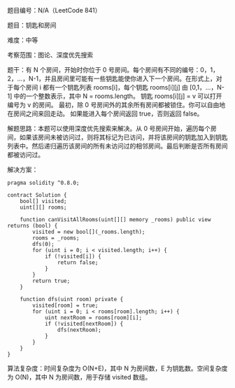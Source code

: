 题目编号：N/A（LeetCode 841）

题目：钥匙和房间

难度：中等

考察范围：图论、深度优先搜索

题干：有 N 个房间，开始时你位于 0 号房间。每个房间有不同的编号：0，1，2，...，N-1，并且房间里可能有一些钥匙能使你进入下一个房间。在形式上，对于每个房间 i 都有一个钥匙列表 rooms[i]，每个钥匙 rooms[i][j] 由 [0,1，...，N-1] 中的一个整数表示，其中 N = rooms.length。 钥匙 rooms[i][j] = v 可以打开编号为 v 的房间。 最初，除 0 号房间外的其余所有房间都被锁住。你可以自由地在房间之间来回走动。 如果能进入每个房间返回 true，否则返回 false。

解题思路：本题可以使用深度优先搜索来解决。从 0 号房间开始，遍历每个房间，如果该房间未被访问过，则将其标记为已访问，并将该房间的钥匙加入到钥匙列表中。然后递归遍历该房间的所有未访问过的相邻房间。最后判断是否所有房间都被访问过。

解决方案：

```solidity
pragma solidity ^0.8.0;

contract Solution {
    bool[] visited;
    uint[][] rooms;
    
    function canVisitAllRooms(uint[][] memory _rooms) public view returns (bool) {
        visited = new bool[](_rooms.length);
        rooms = _rooms;
        dfs(0);
        for (uint i = 0; i < visited.length; i++) {
            if (!visited[i]) {
                return false;
            }
        }
        return true;
    }
    
    function dfs(uint room) private {
        visited[room] = true;
        for (uint i = 0; i < rooms[room].length; i++) {
            uint nextRoom = rooms[room][i];
            if (!visited[nextRoom]) {
                dfs(nextRoom);
            }
        }
    }
}
```

算法复杂度：时间复杂度为 O(N+E)，其中 N 为房间数，E 为钥匙数。空间复杂度为 O(N)，其中 N 为房间数，用于存储 visited 数组。